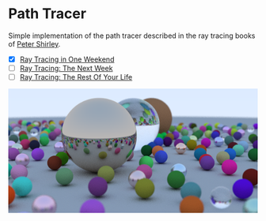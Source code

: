 # Path Tracer

Simple implementation of the path tracer described in the ray tracing books of [Peter Shirley](https://github.com/petershirley).

- [x] [Ray Tracing in One Weekend](https://github.com/petershirley/raytracinginoneweekend)
- [ ] [Ray Tracing: The Next Week](https://github.com/petershirley/raytracingthenextweek)
- [ ] [Ray Tracing: The Rest Of Your Life](https://github.com/petershirley/raytracingtherestofyourlife)

<p align="center"><img align="center" src="render.png" title="I prefer left-handed coordinate systems :P"></p>
